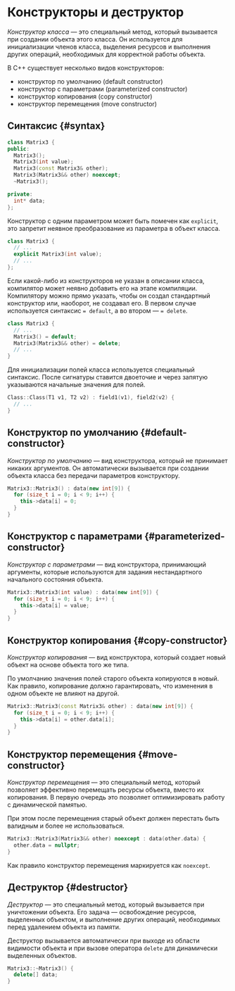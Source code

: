 # Конструкторы и деструктор

<dfn>Конструктор класса</dfn> — это специальный метод, который вызывается
при создании объекта этого класса. Он используется для инициализации членов
класса, выделения ресурсов и выполнения других операций, необходимых
для корректной работы объекта.

В C++ существует несколько видов конструкторов:

+ конструктор по умолчанию (default constructor)
+ конструктор с параметрами (parameterized constructor)
+ конструктор копирования (copy constructor)
+ конструктор перемещения (move constructor)

## Синтаксис {#syntax}

```cpp
class Matrix3 {
public:
  Matrix3();
  Matrix3(int value);
  Matrix3(const Matrix3& other);
  Matrix3(Matrix3&& other) noexcept;
  ~Matrix3();

private:
  int* data;
};
```

Конструктор с одним параметром может быть помечен как `explicit`, это
запретит неявное преобразование из параметра в объект класса.

```cpp
class Matrix3 {
  // ...
  explicit Matrix3(int value);
  // ...
};

```

Если какой-либо из конструкторов не указан в описании класса, компилятор
может неявно добавить его на этапе компиляции. Компилятору можно прямо указать,
чтобы он создал стандартный конструктор или, наоборот, не создавал его.
В первом случае используется синтаксис `= default`, а во втором — `= delete`.

```cpp
class Matrix3 {
  // ...
  Matrix3() = default;
  Matrix3(Matrix3&& other) = delete;
  // ...
}
```

Для инициализации полей класса используется специальный синтаксис.
После сигнатуры ставится двоеточие и через запятую указываются начальные
значения для полей.

```cpp
Class::Class(T1 v1, T2 v2) : field1(v1), field2(v2) {
  // ...
}
```

## Конструктор по умолчанию {#default-constructor}

<dfn>Конструктор по умолчанию</dfn> — вид конструктора, который не принимает
никаких аргументов. Он автоматически вызывается при создании объекта класса
без передачи параметров конструктору.

```cpp
Matrix3::Matrix3() : data(new int[9]) {
  for (size_t i = 0; i < 9; i++) {
    this->data[i] = 0;
  }
}
```

## Конструктор с параметрами {#parameterized-constructor}

<dfn>Конструктор с параметрами</dfn> — вид конструктора, принимающий аргументы,
которые используются для задания нестандартного начального состояния объекта.

```cpp
Matrix3::Matrix3(int value) : data(new int[9]) {
  for (size_t i = 0; i < 9; i++) {
    this->data[i] = value;
  }
}
```

## Конструктор копирования {#copy-constructor}

<dfn>Конструктор копирования</dfn> — вид конструктора, который создает новый
объект на основе объекта того же типа.

По умолчанию значения полей старого объекта копируются в новый.
Как правило, копирование должно гарантировать, что изменения в одном объекте
не влияют на другой.

```cpp
Matrix3::Matrix3(const Matrix3& other) : data(new int[9]) {
  for (size_t i = 0; i < 9; i++) {
    this->data[i] = other.data[i];
  }
}
```

## Конструктор перемещения {#move-constructor}

<dfn>Конструктор перемещения</dfn> — это специальный метод, который позволяет
эффективно перемещать ресурсы объекта, вместо их копирования. В первую очередь
это позволяет оптимизировать работу с динамической памятью.

При этом после перемещения старый объект должен перестать быть валидным и более
не использоваться.

```cpp
Matrix3::Matrix3(Matrix3&& other) noexcept : data(other.data) {
  other.data = nullptr;
}
```

Как правило конструктор перемещения маркируется как `noexcept`.

## Деструктор {#destructor}

<dfn>Деструктор</dfn> — это специальный метод, который вызывается
при уничтожении объекта. Его задача — освобождение ресурсов, выделенных
объектом, и выполнение других операций, необходимых перед удалением объекта
из памяти.

Деструктор вызывается автоматически при выходе из области видимости объекта
и при вызове оператора `delete` для динамически выделенных объектов.

```cpp
Matrix3::~Matrix3() {
  delete[] data;
}
```
